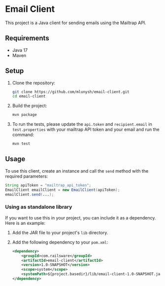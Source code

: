 # Email Client

This project is a Java client for sending emails using the Mailtrap API.

## Requirements

- Java 17
- Maven

## Setup

1. Clone the repository:
   ```sh
   git clone https://github.com/mlunysh/email-client.git
   cd email-client
   ```

2. Build the project:
   ```sh
   mvn package
   ```

3. To run the tests, please update the `api.token` and `recipient.email` in `test.properties` with your mailtrap API token and your email and run the command:

   ```sh
   mvn test
   ```

## Usage

To use this client, create an instance and call the `send` method with the required parameters:

```java
String apiToken = "mailtrap_api_token";
EmailClient emailClient = new EmailClient(apiToken);
emailClient.send(...);
```


### Using as standalone library

If you want to use this in your project, you can include it as a dependency. Here is an example:

1. Add the JAR file to your project's `lib` directory.
2. Add the following dependency to your `pom.xml`:

    ```xml
    <dependency>
        <groupId>com.railsware</groupId>
        <artifactId>email-client</artifactId>
        <version>1.0-SNAPSHOT</version>
        <scope>system</scope>
        <systemPath>${project.basedir}/lib/email-client-1.0-SNAPSHOT.jar</systemPath>
    </dependency>
    ```
